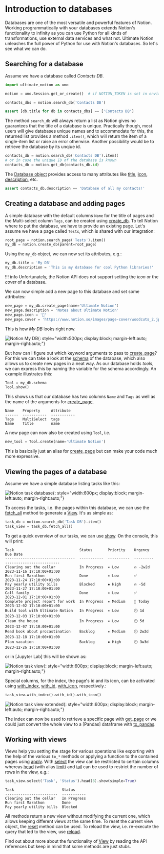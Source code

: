 # Introduction to databases

Databases are one of the most versatile and powerful features of Notion.
Working programmatically with your databases extends Notion's functionality to infinity
as you can use Python for all kinds of transformations, use external data services and what not.
Ultimate Notion unleashes the full power of Python for use with Notion's databases.
So let's see what we can do.

## Searching for a database

Assume we have a database called *Contacts DB*.

```python
import ultimate_notion as uno

notion = uno.Session.get_or_create()  # if NOTION_TOKEN is set in environment

contacts_dbs = notion.search_db('Contacts DB')

assert [db.title for db in contacts_dbs] == ['Contacts DB']
```

The method `search_db` will always return a list as Notion gives no guarantees that the
title of a database is unique. Practically though, most users will give databases unique
names and to accommodate for this, the returned list provides a method `.item()`, which
will return the item of a single-item list or raise an error otherwise. Another possibility
would be to retrieve the database by its unqiue id.

```python
contacts_db = notion.search_db('Contacts DB').item()
# or in case the unique ID of the database is known
contacts_db = notion.get_db(contacts_db.id)
```

The [Database object] provides access to many attributes like [title], [icon], [description], etc.

```python
assert contacts_db.description == 'Database of all my contacts!'
```

## Creating a database and adding pages

A simple database with the default columns `Name` for the title of pages and the Multi-select column `Tags`,
can be created using [create_db]. To tell Notion where to put the database, we have to provide an existing page.
Let's assume we have a page called `Tests`, which is shared with our integration:

```python
root_page = notion.search_page('Tests').item()
my_db = notion.create_db(parent=root_page)
```

Using the `my_db` object, we can now set its attributes, e.g.:

```python
my_db.title = 'My DB'
my_db.description = 'This is my database for cool Python libraries!'
```

!!! info
    Unfortunately, the Notion API does not support setting the *icon* or the *cover* of a database.

We can now simple add a new page to this database and set some attributes:

```python
new_page = my_db.create_page(name='Ultimate Notion')
new_page.description = 'Notes about Ultimate Notion'
new_page.icon = '🚀'
new_page.cover = 'https://www.notion.so/images/page-cover/woodcuts_2.jpg'
```

This is how *My DB* looks right now.

![Notion My DB](../assets/images/notion-my-db.png){: style="width:500px; display:block; margin-left:auto; margin-right:auto;"}

But how can I figure out which keyword arguments to pass to [create_page]? For this we can take a look at the [schema]
of the database, which also allows us to create new pages in a neat way. As our database holds *tools*, we can express
this by naming the variable for the schema accordingly. An example illustrates this:

```python
Tool = my_db.schema
Tool.show()
```

This shows us that our database has two columns `Name` and `Tags` as well as the name of the arguments for [create_page].

```console
Name    Property     Attribute
------  -----------  -----------
Tags    MultiSelect  tags
Name    Title        name
```

A new page can now also be created using `Tool`, i.e.

```python
new_tool = Tool.create(name='Ultimate Notion')
```

This is basically just an alias for [create_page] but can make your code much more expressive.

## Viewing the pages of a database

Assume we have a simple database listing tasks like this:

![Notion task database](../assets/images/notion-task-db.png){: style="width:600px; display:block; margin-left:auto; margin-right:auto;"}

To access the tasks, i.e. the pages within this database, we can use the [fetch_all] method to
generate a [View]. It's as simple as:

```python
task_db = notion.search_db('Task DB').item()
task_view = task_db.fetch_all()
```

To get a quick overview of our tasks, we can use [show]. On the console, this will print:

```console
Task                              Status       Priority    Urgency    Due Date
--------------------------------  -----------  ----------  ---------  -------------------------
Clearing out the cellar           In Progress  ✶ Low       🔥 -2w2d   2023-11-16 17:10:00+01:00
Run first Marathon                Done         ✶ Low       ✅         2023-11-24 17:10:00+01:00
Pay yearly utility bills          Blocked      ✹ High      🔥 -5d     2023-11-27 17:10:00+01:00
Call family                       Done         ✶ Low       ✅         2023-12-01 17:10:00+01:00
Complete project report for work  In Progress  ✷ Medium    🔹 Today   2023-12-02 17:10:00+01:00
Build tool with Ultimate Notion   In Progress  ✶ Low       🕐 1d      2023-12-03 17:10:00+01:00
Clean the house                   In Progress  ✶ Low       🕐 5d      2023-12-07 17:10:00+01:00
Read book about procastination    Backlog      ✷ Medium    🕐 2w2d    2023-12-18 17:10:00+01:00
Plan vacation                     Backlog      ✹ High      🕐 3w3d    2023-12-26 17:10:00+01:00
```

or in [Jupyter Lab] this will be shown as:

![Notion task view](../assets/images/notion-task-view.png){: style="width:600px; display:block; margin-left:auto; margin-right:auto;"}

Special columns, for the index, the page's id and its icon, can be activated using
[with_index], [with_id], [with_icon], respectively.:

```python
task_view.with_index().with_id().with_icon()
```

![Notion task view extended](../assets/images/notion-task-view-ext.png){: style="width:600px; display:block; margin-left:auto; margin-right:auto;"}

The index can now be used to retrieve a specific page with [get_page] or we could just
convert the whole view to a [Pandas] dataframe with [to_pandas].

## Working with views

Views help you setting the stage for various operations like exporting with the help of the various `to_*` methods
or applying a function to the contained pages using [apply]. With [select] the view can be restricted to
certain columns whereas [head] (with alias [limit]) and [tail] can be used to restrict the number of rows in the view, e.g.:

```python
task_view.select('Task', 'Status').head(3).show(simple=True)
```

```console
Task                      Status
------------------------  -----------
Clearing out the cellar   In Progress
Run first Marathon        Done
Pay yearly utility bills  Blocked
```

All methods return a new view without modifying the current one, which allows keeping
different views at the same time. To reset the current view object, the [reset] method can be used.
To reload the view, i.e. re-execute the query that led to the view, use [reload].

Find out about more about the functionality of [View] by reading the API references but
keep in mind that some methods are just stubs.

[Database object]: ../../reference/ultimate_notion/database/#ultimate_notion.database.Database
[fetch_all]: ../../reference/ultimate_notion/database/#ultimate_notion.database.Database.fetch_all
[title]: ../../reference/ultimate_notion/database/#ultimate_notion.database.Database.title
[icon]: ../../reference/ultimate_notion/database/#ultimate_notion.database.Database.icon
[description]: ../../reference/ultimate_notion/database/#ultimate_notion.database.Database.description
[View]: ../../reference/ultimate_notion/view/#ultimate_notion.view.View
[show]: ../../reference/ultimate_notion/view/#ultimate_notion.view.View.show
[with_index]: ../../reference/ultimate_notion/view/#ultimate_notion.view.View.with_index
[with_id]: ../../reference/ultimate_notion/view/#ultimate_notion.view.View.with_id
[with_icon]: ../../reference/ultimate_notion/view/#ultimate_notion.view.View.with_icon
[get_page]: ../../reference/ultimate_notion/view/#ultimate_notion.view.View.get_page
[to_pandas]: ../../reference/ultimate_notion/view/#ultimate_notion.view.View.to_pandas
[apply]: ../../reference/ultimate_notion/view/#ultimate_notion.view.View.apply
[select]: ../../reference/ultimate_notion/view/#ultimate_notion.view.View.select
[reset]: ../../reference/ultimate_notion/view/#ultimate_notion.view.View.reset
[reload]: ../../reference/ultimate_notion/view/#ultimate_notion.view.View.reload
[head]: ../../reference/ultimate_notion/view/#ultimate_notion.view.View.head
[limit]: ../../reference/ultimate_notion/view/#ultimate_notion.view.View.limit
[tail]: ../../reference/ultimate_notion/view/#ultimate_notion.view.View.tail
[create_db]: ../../reference/ultimate_notion/session/#ultimate_notion.session.Session.create_db
[create_page]: ../../reference/ultimate_notion/database/#ultimate_notion.database.Database.create_page
[schema]: ../../reference/ultimate_notion/schema/#ultimate_notion.schema.Schema
